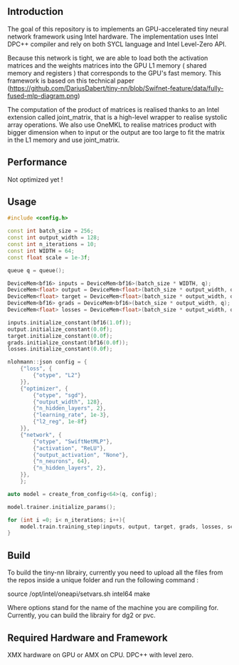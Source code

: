 ## Introduction
The goal of this repository is to implements an GPU-accelerated tiny neural network framework using Intel hardware. The implementation uses Intel DPC++ compiler and rely on both SYCL language and Intel Level-Zero API.

Because this network is tight, we are able to load both the activation matrices and the weights matrices into the GPU L1 memory ( shared memory and registers ) that corresponds to the GPU's fast memory. This framework is based on this technical paper (https://github.com/DariusDabert/tiny-nn/blob/Swifnet-feature/data/fully-fused-mlp-diagram.png)

The computation of the product of matrices is realised thanks to an Intel extension called joint_matrix, that is a high-level wrapper to realise systolic array operations. We also use OneMKL to realise matrices product with bigger dimension when to input or the output are too large to fit the matrix in the L1 memory and use joint_matrix.

## Performance
Not optimized yet !

## Usage 
```cpp
#include <config.h>

const int batch_size = 256;
const int output_width = 128;
const int n_iterations = 10;
const int WIDTH = 64;
const float scale = 1e-3f;

queue q = queue();

DeviceMem<bf16> inputs = DeviceMem<bf16>(batch_size * WIDTH, q);
DeviceMem<float> output = DeviceMem<float>(batch_size * output_width, q);
DeviceMem<float> target = DeviceMem<float>(batch_size * output_width, q);
DeviceMem<bf16> grads = DeviceMem<bf16>(batch_size * output_width, q);
DeviceMem<float> losses = DeviceMem<float>(batch_size * output_width, q);

inputs.initialize_constant(bf16(1.0f));
output.initialize_constant(0.0f);
target.initialize_constant(0.0f);
grads.initialize_constant(bf16(0.0f));
losses.initialize_constant(0.0f);

nlohmann::json config = {
	{"loss", {
		{"otype", "L2"}
	}},
	{"optimizer", {
		{"otype", "sgd"},
		{"output_width", 128},
		{"n_hidden_layers", 2},
		{"learning_rate", 1e-3},
		{"l2_reg", 1e-8f}
	}},
	{"network", {
		{"otype", "SwiftNetMLP"},
		{"activation", "ReLU"},
		{"output_activation", "None"},
		{"n_neurons", 64},
		{"n_hidden_layers", 2},
	}},
	};

auto model = create_from_config<64>(q, config);

model.trainer.initialize_params();

for (int i =0; i< n_iterations; i++){
	model.train.training_step(inputs, output, target, grads, losses, scale);
}

```

## Build

To build the tiny-nn librairy, currently you need to upload all the files from the repos inside a unique folder and run the following command :

source /opt/intel/oneapi/setvars.sh intel64
make <options>

Where options stand for the name of the machine you are compiling for. Currently, you can build the librairy for dg2 or pvc.

## Required Hardware and Framework
XMX hardware on GPU or AMX on CPU.
DPC++ with level zero.




